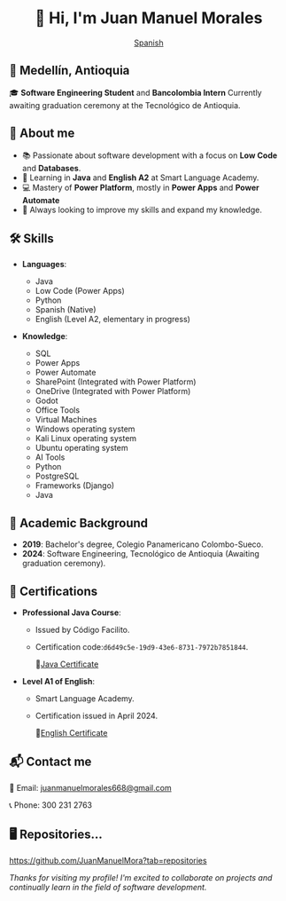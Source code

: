 <div align="center">

# 👋 Hi, I'm Juan Manuel Morales

[Spanish](/README.md)

</div>

## 📍 Medellín, Antioquia  
🎓 **Software Engineering Student** and **Bancolombia Intern**
Currently awaiting graduation ceremony at the Tecnológico de Antioquia.


## 🚀 About me
- 📚 Passionate about software development with a focus on **Low Code** and **Databases**.
- 🔑 Learning in **Java** and **English A2** at Smart Language Academy.
- 💻 Mastery of **Power Platform**, mostly in **Power Apps** and **Power Automate**
- 🌟 Always looking to improve my skills and expand my knowledge.


## 🛠️ Skills
- **Languages**:
    - Java
    - Low Code (Power Apps)
    - Python
    - Spanish (Native)
    - English (Level A2, elementary in progress)

- **Knowledge**:
    - SQL
    - Power Apps
    - Power Automate
    - SharePoint (Integrated with Power Platform)
    - OneDrive (Integrated with Power Platform)
    - Godot
    - Office Tools
    - Virtual Machines
    - Windows operating system
    - Kali Linux operating system
    - Ubuntu operating system
    - AI Tools
    - Python
    - PostgreSQL
    - Frameworks (Django)
    - Java


## 📜 Academic Background
- **2019**: Bachelor's degree, Colegio Panamericano Colombo-Sueco.
- **2024**: Software Engineering, Tecnológico de Antioquia (Awaiting graduation ceremony).


## 📝 Certifications
- **Professional Java Course**:
    - Issued by Código Facilito.
    - Certification code:`d6d49c5e-19d9-43e6-8731-7972b7851844`.

        📜[Java Certificate](es/Certificados/Certificado%20-%20Curso%20Profesional%20de%20JAVA.pdf)

- **Level A1 of English**:
    - Smart Language Academy.
    - Certification issued in April 2024.

        📜[English Certificate](es/Certificados/Smart%20A1.pdf)


## 📬 Contact me
📧 Email: juanmanuelmorales668@gmail.com

📞 Phone: 300 231 2763


## 🖥 Repositories...
https://github.com/JuanManuelMora?tab=repositories


*Thanks for visiting my profile! I'm excited to collaborate on projects and continually learn in the field of software development.*